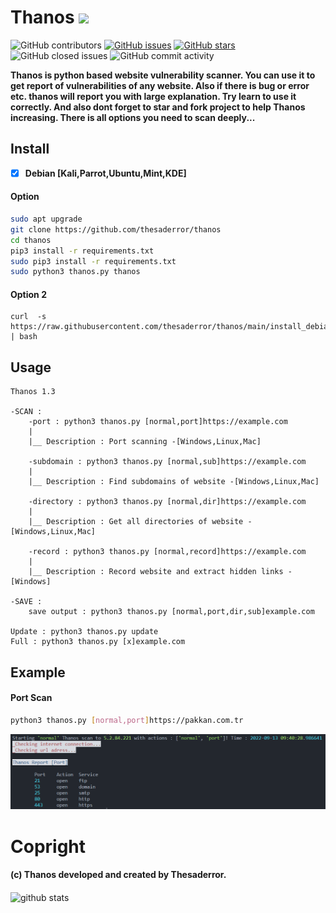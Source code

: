 # Thanos ![](https://visitor-badge.glitch.me/badge?page_id=thesaderror.thesaderror.thanos)
![GitHub contributors](https://img.shields.io/github/contributors/thesaderror/thanos)
[![GitHub issues](https://img.shields.io/github/issues/thesaderror/thanos)](https://github.com/thesaderror/thanos/issues)
[![GitHub stars](https://img.shields.io/github/stars/thesaderror/thanos)](https://github.com/thesaderror/thanos/stargazers)
![GitHub closed issues](https://img.shields.io/github/issues-closed/thesaderror/thanos)
![GitHub commit activity](https://img.shields.io/github/commit-activity/m/thesaderror/thanos)

**Thanos is python based website vulnerability scanner. You can use it to get report of vulnerabilities of any website.
Also if there is bug or error etc. thanos will report you with large explanation. Try learn to use it correctly. 
And also dont forget to star and fork project to help Thanos increasing. There is all options you need to scan deeply...**

## Install

- [x] **Debian [Kali,Parrot,Ubuntu,Mint,KDE]**

#### Option
```bash
sudo apt upgrade
git clone https://github.com/thesaderror/thanos
cd thanos
pip3 install -r requirements.txt
sudo pip3 install -r requirements.txt
sudo python3 thanos.py thanos
```
#### Option 2
```
curl  -s https://raw.githubusercontent.com/thesaderror/thanos/main/install_debian.sh | bash
```

## Usage
```
Thanos 1.3

-SCAN :
    -port : python3 thanos.py [normal,port]https://example.com
    |
    |__ Description : Port scanning -[Windows,Linux,Mac]
    
    -subdomain : python3 thanos.py [normal,sub]https://example.com
    |
    |__ Description : Find subdomains of website -[Windows,Linux,Mac]
    
    -directory : python3 thanos.py [normal,dir]https://example.com
    |
    |__ Description : Get all directories of website -[Windows,Linux,Mac]
    
    -record : python3 thanos.py [normal,record]https://example.com
    |
    |__ Description : Record website and extract hidden links -[Windows]

-SAVE :
    save output : python3 thanos.py [normal,port,dir,sub]example.com

Update : python3 thanos.py update
Full : python3 thanos.py [x]example.com
```

## Example

#### Port Scan
```bash
python3 thanos.py [normal,port]https://pakkan.com.tr
```
![port scan](./assets/port.png)

# Copright
#### (c) Thanos developed and created by Thesaderror.

<img align="center" src="https://github-readme-stats.vercel.app/api?username=thesaderror&show_icons=true&include_all_commits=true&theme=black-white&count_private=true" alt="github stats">

